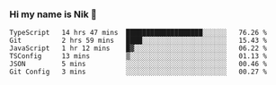 ### Hi my name is Nik 👋

<!--
**NikDoe/NikDoe** is a ✨ _special_ ✨ repository because its `README.md` (this file) appears on your GitHub profile.

Here are some ideas to get you started:

- 🔭 I’m currently working on ...
- 🌱 I’m currently learning ...
- 👯 I’m looking to collaborate on ...
- 🤔 I’m looking for help with ...
- 💬 Ask me about ...
- 📫 How to reach me: ...
- 😄 Pronouns: ...
- ⚡ Fun fact: ...
-->

<!--START_SECTION:waka-->

```text
TypeScript   14 hrs 47 mins  ███████████████████░░░░░░   76.26 %
Git          2 hrs 59 mins   ████░░░░░░░░░░░░░░░░░░░░░   15.43 %
JavaScript   1 hr 12 mins    █▓░░░░░░░░░░░░░░░░░░░░░░░   06.22 %
TSConfig     13 mins         ▒░░░░░░░░░░░░░░░░░░░░░░░░   01.13 %
JSON         5 mins          ░░░░░░░░░░░░░░░░░░░░░░░░░   00.46 %
Git Config   3 mins          ░░░░░░░░░░░░░░░░░░░░░░░░░   00.27 %
```

<!--END_SECTION:waka-->
